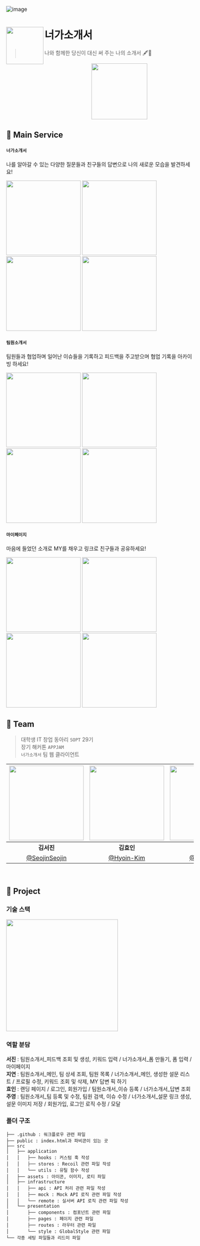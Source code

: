 ![image](https://user-images.githubusercontent.com/73823388/150393581-05b5d78e-6283-48d4-b983-f75ebaaca34b.png)

# 너가소개서<img src="https://user-images.githubusercontent.com/73823388/150399439-ae1c9902-8e37-45a3-a6a5-f3d29e7601a4.png" align=left width=100>

> 나와 함께한 당신이 대신 써 주는 나의 소개서 🖋📓  

<div align="center">
  <img src="https://user-images.githubusercontent.com/58380158/212395066-d20da9c1-a392-4a05-bbfc-a5ebf28b5940.gif" width=150 />
</div>

## 📓 Main Service

#### `너가소개서`
나를 알아갈 수 있는 다양한 질문들과 친구들의 답변으로 나의 새로운 모습을 발견하세요!
<div align="left">
  <img src="https://user-images.githubusercontent.com/58380158/212395404-4896ff0d-fe22-4a88-95a9-c6ad5ba87669.png" width=200>
  <img src="https://user-images.githubusercontent.com/58380158/212395543-a8f0f050-3410-485c-b383-d5158285a853.png" width=200>
  <img src="https://user-images.githubusercontent.com/58380158/212395553-d68facd8-ed24-41af-8603-b13f7a4a40a6.png" width=200>
  <img src="https://user-images.githubusercontent.com/58380158/212395564-3cadcfed-ce0f-415a-8c03-546b338b5a1e.png" width=200>
</div>

#### `팀원소개서`
팀원들과 협업하며 일어난 이슈들을 기록하고 피드백을 주고받으며 협업 기록을 아카이빙 하세요!
<div align="left">
  <img src="https://user-images.githubusercontent.com/58380158/212396376-265e2811-f7bb-400c-ae50-e1b4d2ac4161.png" width=200>
  <img src="https://user-images.githubusercontent.com/58380158/212396391-a692f594-34b8-418e-8d37-cf6dd8492b03.png" width=200>
  <img src="https://user-images.githubusercontent.com/58380158/212396415-bc4755f1-e978-4309-88f6-1b6395b552c2.png" width=200>
  <img src="https://user-images.githubusercontent.com/58380158/212396405-57de4e71-234d-4b13-9a6d-44e749acd8a9.png" width=200>
</div>

#### `마이페이지`
마음에 들었던 소개로 MY를 채우고 링크로 친구들과 공유하세요!
<div align="left">
  <img src="https://user-images.githubusercontent.com/58380158/212397667-22625363-d461-4750-b623-f125c182ee14.png" width=200>
  <img src="https://user-images.githubusercontent.com/58380158/212398529-234df0a6-3662-451c-86de-db13b306a475.png" width=200>
  <img src="https://user-images.githubusercontent.com/58380158/212398537-2f4f1fae-d58e-41cd-893f-f95e63faa32d.png" width=200>
  <img src="https://user-images.githubusercontent.com/58380158/212398813-1768dba8-6759-4278-a4dd-4c6da0b620e0.png" width=200>
</div>

## 📓 Team
> 대학생 IT 창업 동아리 `SOPT` 29기  
> 장기 해커톤 `APPJAM`  
> `너가소개서` 팀 웹 클라이언트  

|<img src="https://user-images.githubusercontent.com/73823388/150397401-f3d3da1d-c684-49af-9c09-b9249500b6f2.png" width="200">|<img src="https://user-images.githubusercontent.com/73823388/150397586-80771a1c-b238-4c6e-9110-d4f852d3eb04.png" width="200">|<img src="https://user-images.githubusercontent.com/73823388/150397746-6ade7bc1-3c5f-4cbc-b1a0-9fe8599c1230.png" width="200">|<img src="https://user-images.githubusercontent.com/73823388/150397971-bc6a3585-5d1f-42fe-8fc8-36edcb4dcd2b.png" width="200">|
|:--:|:--:|:--:|:--:|
|**김서진**|**김효인**|**백지연**|**남주영**|
|[@SeojinSeojin](https://github.com/SeojinSeojin)|[@Hyoin-Kim](https://github.com/Hyoin-Kim)|[@100Gyeon](https://github.com/100Gyeon)|[@NamJwong](https://github.com/NamJwong)|

<br />

## 📓 Project
### 기술 스택
<img src="https://user-images.githubusercontent.com/58380158/154420674-9410f9ae-de50-4371-9b0c-926ebcf87bba.png" width="300">

### 역할 분담
**서진** : 팀원소개서_피드백 조회 및 생성, 키워드 입력 / 너가소개서_폼 만들기, 폼 입력 / 마이페이지  
**지연** : 팀원소개서_메인, 팀 상세 조회, 팀원 목록 / 너가소개서_메인, 생성한 설문 리스트 / 프로필 수정, 키워드 조회 및 삭제, MY 답변 픽 하기   
**효인** : 랜딩 페이지 / 로그인, 회원가입 / 팀원소개서_이슈 등록 / 너가소개서_답변 조회  
**주영** : 팀원소개서_팀 등록 및 수정, 팀원 검색, 이슈 수정 / 너가소개서_설문 링크 생성, 설문 이미지 저장 / 회원가입, 로그인 로직 수정 / 모달  

### 폴더 구조
```
├── .github : 워크플로우 관련 파일
├── public : index.html과 파비콘이 있는 곳
├── src
│   ├── application 
│   │   ├── hooks : 커스텀 훅 작성 
│   │   ├── stores : Recoil 관련 파일 작성
│   │   └── utils : 유틸 함수 작성
│   ├── assets : 아이콘, 이미지, 로티 파일
│   ├── infrastructure 
│   │   ├── api : API 처리 관련 파일 작성 
│   │   ├── mock : Mock API 로직 관련 파일 작성
│   │   └── remote : 실서버 API 로직 관련 파일 작성
│   └── presentation
│       ├── components : 컴포넌트 관련 파일
│       ├── pages : 페이지 관련 파일
│       ├── routes : 라우터 관련 파일
│       └── style : GlobalStyle 관련 파일 
└── 각종 세팅 파일들과 리드미 파일
```
